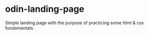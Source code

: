 # odin-landing-page
Simple landing page with the purpose of practicing some html & css fundamentals.